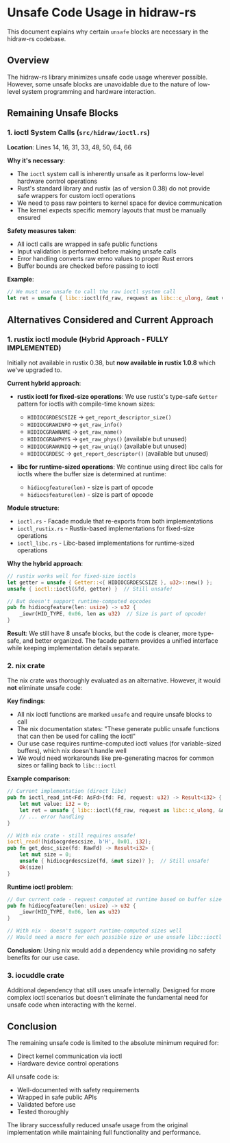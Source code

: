 # Unsafe Code Usage in hidraw-rs

This document explains why certain `unsafe` blocks are necessary in the hidraw-rs codebase.

## Overview

The hidraw-rs library minimizes unsafe code usage wherever possible. However, some unsafe blocks are unavoidable due to the nature of low-level system programming and hardware interaction.

## Remaining Unsafe Blocks

### 1. ioctl System Calls (`src/hidraw/ioctl.rs`)

**Location**: Lines 14, 16, 31, 33, 48, 50, 64, 66

**Why it's necessary**:
- The `ioctl` system call is inherently unsafe as it performs low-level hardware control operations
- Rust's standard library and rustix (as of version 0.38) do not provide safe wrappers for custom ioctl operations
- We need to pass raw pointers to kernel space for device communication
- The kernel expects specific memory layouts that must be manually ensured

**Safety measures taken**:
- All ioctl calls are wrapped in safe public functions
- Input validation is performed before making unsafe calls
- Error handling converts raw errno values to proper Rust errors
- Buffer bounds are checked before passing to ioctl

**Example**:
```rust
// We must use unsafe to call the raw ioctl system call
let ret = unsafe { libc::ioctl(fd_raw, request as libc::c_ulong, &mut value) };
```

## Alternatives Considered and Current Approach

### 1. rustix ioctl module (Hybrid Approach - FULLY IMPLEMENTED)
Initially not available in rustix 0.38, but **now available in rustix 1.0.8** which we've upgraded to.

**Current hybrid approach**:
- **rustix ioctl for fixed-size operations**: We use rustix's type-safe `Getter` pattern for ioctls with compile-time known sizes:
  - `HIDIOCGRDESCSIZE` → `get_report_descriptor_size()` 
  - `HIDIOCGRAWINFO` → `get_raw_info()`
  - `HIDIOCGRAWNAME` → `get_raw_name()`
  - `HIDIOCGRAWPHYS` → `get_raw_phys()` (available but unused)
  - `HIDIOCGRAWUNIQ` → `get_raw_uniq()` (available but unused)
  - `HIDIOCGRDESC` → `get_report_descriptor()` (available but unused)

- **libc for runtime-sized operations**: We continue using direct libc calls for ioctls where the buffer size is determined at runtime:
  - `hidiocgfeature(len)` - size is part of opcode
  - `hidiocsfeature(len)` - size is part of opcode

**Module structure**:
- `ioctl.rs` - Facade module that re-exports from both implementations
- `ioctl_rustix.rs` - Rustix-based implementations for fixed-size operations
- `ioctl_libc.rs` - Libc-based implementations for runtime-sized operations

**Why the hybrid approach**:
```rust
// rustix works well for fixed-size ioctls
let getter = unsafe { Getter::<{ HIDIOCGRDESCSIZE }, u32>::new() };
unsafe { ioctl::ioctl(&fd, getter) }  // Still unsafe!

// But doesn't support runtime-computed opcodes
pub fn hidiocgfeature(len: usize) -> u32 {
    _iowr(HID_TYPE, 0x06, len as u32)  // Size is part of opcode!
}
```

**Result**: We still have 8 unsafe blocks, but the code is cleaner, more type-safe, and better organized. The facade pattern provides a unified interface while keeping implementation details separate.

### 2. nix crate
The nix crate was thoroughly evaluated as an alternative. However, it would **not** eliminate unsafe code:

**Key findings**:
- All nix ioctl functions are marked `unsafe` and require unsafe blocks to call
- The nix documentation states: "These generate public unsafe functions that can then be used for calling the ioctl"
- Our use case requires runtime-computed ioctl values (for variable-sized buffers), which nix doesn't handle well
- We would need workarounds like pre-generating macros for common sizes or falling back to `libc::ioctl`

**Example comparison**:
```rust
// Current implementation (direct libc)
pub fn ioctl_read_int<Fd: AsFd>(fd: Fd, request: u32) -> Result<i32> {
    let mut value: i32 = 0;
    let ret = unsafe { libc::ioctl(fd_raw, request as libc::c_ulong, &mut value) };
    // ... error handling
}

// With nix crate - still requires unsafe!
ioctl_read!(hidiocgrdescsize, b'H', 0x01, i32);
pub fn get_desc_size(fd: RawFd) -> Result<i32> {
    let mut size = 0;
    unsafe { hidiocgrdescsize(fd, &mut size)? };  // Still unsafe!
    Ok(size)
}
```

**Runtime ioctl problem**:
```rust
// Our current code - request computed at runtime based on buffer size
pub fn hidiocgfeature(len: usize) -> u32 {
    _iowr(HID_TYPE, 0x06, len as u32)
}

// With nix - doesn't support runtime-computed sizes well
// Would need a macro for each possible size or use unsafe libc::ioctl anyway
```

**Conclusion**: Using nix would add a dependency while providing no safety benefits for our use case.

### 3. iocuddle crate
Additional dependency that still uses unsafe internally. Designed for more complex ioctl scenarios but doesn't eliminate the fundamental need for unsafe code when interacting with the kernel.

## Conclusion

The remaining unsafe code is limited to the absolute minimum required for:
- Direct kernel communication via ioctl
- Hardware device control operations

All unsafe code is:
- Well-documented with safety requirements
- Wrapped in safe public APIs
- Validated before use
- Tested thoroughly

The library successfully reduced unsafe usage from the original implementation while maintaining full functionality and performance.